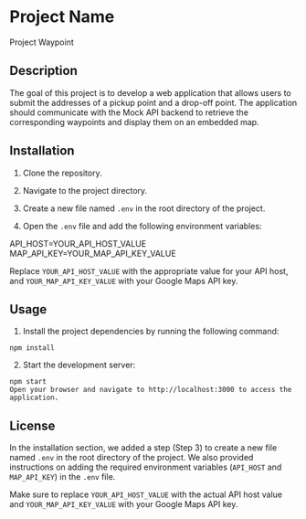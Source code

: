 # Project Name
Project Waypoint
## Description
The goal of this project is to develop a web application that allows users to submit the addresses of a pickup point and a drop-off point. The application should communicate with the Mock API backend to retrieve the corresponding waypoints and display them on an embedded map.

## Installation

1. Clone the repository.
2. Navigate to the project directory.

3. Create a new file named `.env` in the root directory of the project.

4. Open the `.env` file and add the following environment variables:

API_HOST=YOUR_API_HOST_VALUE
MAP_API_KEY=YOUR_MAP_API_KEY_VALUE

Replace `YOUR_API_HOST_VALUE` with the appropriate value for your API host, and `YOUR_MAP_API_KEY_VALUE` with your Google Maps API key.

## Usage

1. Install the project dependencies by running the following command:
```
npm install
```

2. Start the development server:

```
npm start
Open your browser and navigate to http://localhost:3000 to access the application.
```

## License
In the installation section, we added a step (Step 3) to create a new file named `.env` in the root directory of the project. We also provided instructions on adding the required environment variables (`API_HOST` and `MAP_API_KEY`) in the `.env` file.

Make sure to replace `YOUR_API_HOST_VALUE` with the actual API host value and `YOUR_MAP_API_KEY_VALUE` with your Google Maps API key.
